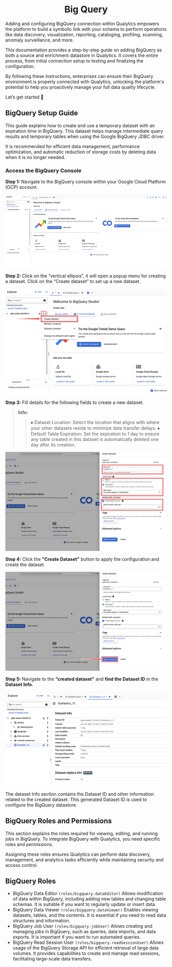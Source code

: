 <h1 style="text-align: center;">Big Query</h1>

Adding and configuring BigQuery connection within Qualytics empowers the platform to build a symbolic link with your schema to perform operations like data discovery, visualization, reporting, cataloging, profiling, scanning, anomaly surveillance, and more.  

This documentation provides a step-by-step guide on adding BigQuery as both a source and enrichment datastore in Qualytics. It covers the entire process, from initial connection setup to testing and finalizing the configuration. 

By following these instructions, enterprises can ensure their BigQuery environment is properly connected with Qualytics, unlocking the platform's potential to help you proactively manage your full data quality lifecycle.

Let’s get started 🚀

##  BigQuery Setup Guide 

This guide explains how to create and use a temporary dataset with an expiration time in BigQuery. This dataset helps manage intermediate query results and temporary tables when using the Google BigQuery JDBC driver.

It is recommended for efficient data management, performance optimization, and automatic reduction of storage costs by deleting data when it is no longer needed.

### Access the BigQuery Console

**Step 1:** Navigate to the BigQuery console within your Google Cloud Platform (GCP) account.

![alt text](image9.png)

**Step 2:** Click on the “vertical ellipsis”, it will open a popup menu for creating a dataset.
Click on the “Create dataset” to set up a new dataset.

![alt text](image8.png)

**Step 3:** Fill details for the following fields to create a new dataset.

>**Info:**
>>⦁	Dataset Location: Select the location that aligns with where your other datasets reside to minimize data transfer delays.
>>⦁	Default Table Expiration: Set the expiration to 1 day to ensure any table created in this dataset is automatically deleted one day after its creation.

![alt text](image5.png)

**Step 4:** Click the **"Create Dataset"** button to apply the configuration and create the dataset.

![alt text](image20.png)

**Step 5:** Navigate to the **“created dataset”** and **find the Dataset ID** in the **Dataset Info**.

![alt text](image4.png)

The dataset Info section contains the Dataset ID and other information related to the created
dataset. This generated Dataset ID is used to configure the BigQuery datastore.

## BigQuery Roles and Permissions

This section explains the roles required for viewing, editing, and running jobs in BigQuery. To
integrate BigQuery with Qualytics, you need specific roles and permissions.

Assigning these roles ensures Qualytics can perform data discovery, management, and
analytics tasks efficiently while maintaining security and access control.

## BigQuery Roles

- BigQuery Data Editor ```(roles/bigquery.dataEditor)```
Allows modification of data within BigQuery, including adding new tables and changing
table schemas. It is suitable if you want to regularly update or insert data.
- BigQuery Data Viewer ```(roles/bigquery.dataViewer)```
Enables viewing datasets, tables, and the contents. It is essential if you need to read
data structures and information.
- BigQuery Job User ```(roles/bigquery.jobUser)```
Allows creating and managing jobs in BigQuery, such as queries, data imports, and data
exports. It is important if you want to run automated queries.
- BigQuery Read Session User ```(roles/bigquery.readSessionUser)```
Allows usage of the BigQuery Storage API for efficient retrieval of large data volumes. It
provides capabilities to create and manage read sessions, facilitating large-scale data
transfers.


